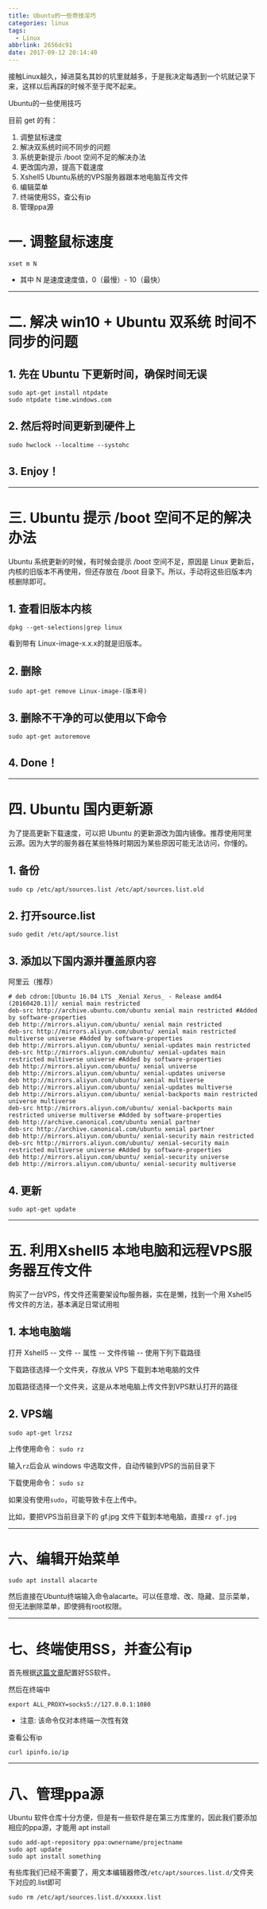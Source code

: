 ```yaml
---
title: Ubuntu的一些奇技淫巧
categories: linux
tags:
  - Linux
abbrlink: 2656dc91
date: 2017-09-12 20:14:40
---
```


接触Linux越久，掉进莫名其妙的坑里就越多，于是我决定每遇到一个坑就记录下来，这样以后再踩的时候不至于爬不起来。

Ubuntu的一些使用技巧

目前 get 的有：
1. 调整鼠标速度
2. 解决双系统时间不同步的问题
3. 系统更新提示 /boot 空间不足的解决办法
4. 更改国内源，提高下载速度
5. Xshell5 Ubuntu系统的VPS服务器跟本地电脑互传文件
6. 编辑菜单
7. 终端使用SS，查公有ip
8. 管理ppa源

<!-- more -->

# 一. 调整鼠标速度

```
xset m N
```

* 其中 N 是速度速度值，0（最慢）- 10（最快）

---
# 二. 解决 win10 + Ubuntu 双系统 时间不同步的问题

## 1. 先在 Ubuntu 下更新时间，确保时间无误

```
sudo apt-get install ntpdate
sudo ntpdate time.windows.com
```

## 2. 然后将时间更新到硬件上

```
sudo hwclock --localtime --systohc
```

## 3. Enjoy！

<!-- more -->

---

# 三. Ubuntu 提示 /boot 空间不足的解决办法

Ubuntu 系统更新的时候，有时候会提示 /boot 空间不足，原因是 Linux 更新后，内核的旧版本不再使用，但还存放在 /boot 目录下。所以，手动将这些旧版本内核删除即可。

## 1. 查看旧版本内核

```
dpkg --get-selections|grep linux
```

看到带有 Linux-image-x.x.x的就是旧版本。

## 2. 删除

```
sudo apt-get remove Linux-image-(版本号)
```

## 3. 删除不干净的可以使用以下命令

```
sudo apt-get autoremove
```

## 4. Done！

---

# 四. Ubuntu 国内更新源

为了提高更新下载速度，可以把 Ubuntu 的更新源改为国内镜像。推荐使用阿里云源。因为大学的服务器在某些特殊时期因为某些原因可能无法访问，你懂的。

## 1. 备份

```
sudo cp /etc/apt/sources.list /etc/apt/sources.list.old
```

## 2. 打开source.list

```
sudo gedit /etc/apt/source.list
```

## 3. 添加以下国内源并覆盖原内容

阿里云（推荐）
```
# deb cdrom:[Ubuntu 16.04 LTS _Xenial Xerus_ - Release amd64 (20160420.1)]/ xenial main restricted
deb-src http://archive.ubuntu.com/ubuntu xenial main restricted #Added by software-properties
deb http://mirrors.aliyun.com/ubuntu/ xenial main restricted
deb-src http://mirrors.aliyun.com/ubuntu/ xenial main restricted multiverse universe #Added by software-properties
deb http://mirrors.aliyun.com/ubuntu/ xenial-updates main restricted
deb-src http://mirrors.aliyun.com/ubuntu/ xenial-updates main restricted multiverse universe #Added by software-properties
deb http://mirrors.aliyun.com/ubuntu/ xenial universe
deb http://mirrors.aliyun.com/ubuntu/ xenial-updates universe
deb http://mirrors.aliyun.com/ubuntu/ xenial multiverse
deb http://mirrors.aliyun.com/ubuntu/ xenial-updates multiverse
deb http://mirrors.aliyun.com/ubuntu/ xenial-backports main restricted universe multiverse
deb-src http://mirrors.aliyun.com/ubuntu/ xenial-backports main restricted universe multiverse #Added by software-properties
deb http://archive.canonical.com/ubuntu xenial partner
deb-src http://archive.canonical.com/ubuntu xenial partner
deb http://mirrors.aliyun.com/ubuntu/ xenial-security main restricted
deb-src http://mirrors.aliyun.com/ubuntu/ xenial-security main restricted multiverse universe #Added by software-properties
deb http://mirrors.aliyun.com/ubuntu/ xenial-security universe
deb http://mirrors.aliyun.com/ubuntu/ xenial-security multiverse
```

## 4. 更新

```
sudo apt-get update
```

---

# 五. 利用Xshell5 本地电脑和远程VPS服务器互传文件

购买了一台VPS，传文件还需要架设ftp服务器，实在是懒，找到一个用 Xshell5 传文件的方法，基本满足日常试用啦


## 1. 本地电脑端

打开 Xshell5 -- 文件 -- 属性 -- 文件传输 -- 使用下列下载路径

下载路径选择一个文件夹，存放从 VPS 下载到本地电脑的文件

加载路径选择一个文件夹，这是从本地电脑上传文件到VPS默认打开的路径

## 2. VPS端

```
sudo apt-get lrzsz
```

上传使用命令：
`sudo rz`

输入`rz`后会从 windows 中选取文件，自动传输到VPS的当前目录下

下载使用命令：
`sudo sz`

如果没有使用`sudo`，可能导致卡在上传中。

比如，要把VPS当前目录下的 gf.jpg 文件下载到本地电脑，直接`rz gf.jpg`


---

# 六、编辑开始菜单

```
sudo apt install alacarte
```

然后直接在Ubuntu终端输入命令alacarte。可以任意增、改、隐藏、显示菜单，但无法删除菜单，即使拥有root权限。

---

# 七、终端使用SS，并查公有ip

首先根据[这篇文章](https://jerrysheh.github.io/post/879f3462.html)配置好SS软件。

然后在终端中

```
export ALL_PROXY=socks5://127.0.0.1:1080
```

* 注意: 该命令仅对本终端一次性有效

查看公有ip

```
curl ipinfo.io/ip
```

---

# 八、管理ppa源

Ubuntu 软件仓库十分方便，但是有一些软件是在第三方库里的，因此我们要添加相应的ppa源，才能用 apt install

```
sudo add-apt-repository ppa:ownername/projectname
sudo apt update
sudo apt install something
```

有些库我们已经不需要了，用文本编辑器修改`/etc/apt/sources.list.d/`文件夹下对应的.list即可

```
sudo rm /etc/apt/sources.list.d/xxxxxx.list
```
